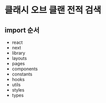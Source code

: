 # 클래시 오브 클랜 전적 검색

## import 순서

- react
- next
- library
- layouts
- pages
- components
- constants
- hooks
- utils
- styles
- types
